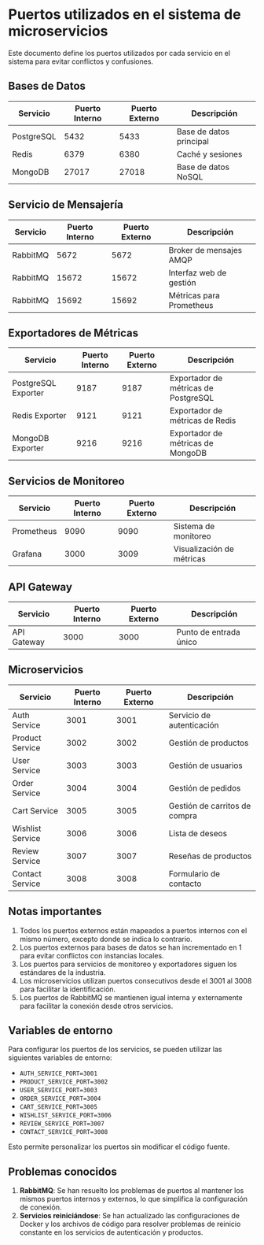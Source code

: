 # Puertos utilizados en el sistema de microservicios

Este documento define los puertos utilizados por cada servicio en el sistema para evitar conflictos
y confusiones.

## Bases de Datos

| Servicio   | Puerto Interno | Puerto Externo | Descripción             |
| ---------- | -------------- | -------------- | ----------------------- |
| PostgreSQL | 5432           | 5433           | Base de datos principal |
| Redis      | 6379           | 6380           | Caché y sesiones        |
| MongoDB    | 27017          | 27018          | Base de datos NoSQL     |

## Servicio de Mensajería

| Servicio | Puerto Interno | Puerto Externo | Descripción              |
| -------- | -------------- | -------------- | ------------------------ |
| RabbitMQ | 5672           | 5672           | Broker de mensajes AMQP  |
| RabbitMQ | 15672          | 15672          | Interfaz web de gestión  |
| RabbitMQ | 15692          | 15692          | Métricas para Prometheus |

## Exportadores de Métricas

| Servicio            | Puerto Interno | Puerto Externo | Descripción                          |
| ------------------- | -------------- | -------------- | ------------------------------------ |
| PostgreSQL Exporter | 9187           | 9187           | Exportador de métricas de PostgreSQL |
| Redis Exporter      | 9121           | 9121           | Exportador de métricas de Redis      |
| MongoDB Exporter    | 9216           | 9216           | Exportador de métricas de MongoDB    |

## Servicios de Monitoreo

| Servicio   | Puerto Interno | Puerto Externo | Descripción               |
| ---------- | -------------- | -------------- | ------------------------- |
| Prometheus | 9090           | 9090           | Sistema de monitoreo      |
| Grafana    | 3000           | 3009           | Visualización de métricas |

## API Gateway

| Servicio    | Puerto Interno | Puerto Externo | Descripción            |
| ----------- | -------------- | -------------- | ---------------------- |
| API Gateway | 3000           | 3000           | Punto de entrada único |

## Microservicios

| Servicio         | Puerto Interno | Puerto Externo | Descripción                   |
| ---------------- | -------------- | -------------- | ----------------------------- |
| Auth Service     | 3001           | 3001           | Servicio de autenticación     |
| Product Service  | 3002           | 3002           | Gestión de productos          |
| User Service     | 3003           | 3003           | Gestión de usuarios           |
| Order Service    | 3004           | 3004           | Gestión de pedidos            |
| Cart Service     | 3005           | 3005           | Gestión de carritos de compra |
| Wishlist Service | 3006           | 3006           | Lista de deseos               |
| Review Service   | 3007           | 3007           | Reseñas de productos          |
| Contact Service  | 3008           | 3008           | Formulario de contacto        |

## Notas importantes

1. Todos los puertos externos están mapeados a puertos internos con el mismo número, excepto donde
   se indica lo contrario.
2. Los puertos externos para bases de datos se han incrementado en 1 para evitar conflictos con
   instancias locales.
3. Los puertos para servicios de monitoreo y exportadores siguen los estándares de la industria.
4. Los microservicios utilizan puertos consecutivos desde el 3001 al 3008 para facilitar la
   identificación.
5. Los puertos de RabbitMQ se mantienen igual interna y externamente para facilitar la conexión
   desde otros servicios.

## Variables de entorno

Para configurar los puertos de los servicios, se pueden utilizar las siguientes variables de
entorno:

- `AUTH_SERVICE_PORT=3001`
- `PRODUCT_SERVICE_PORT=3002`
- `USER_SERVICE_PORT=3003`
- `ORDER_SERVICE_PORT=3004`
- `CART_SERVICE_PORT=3005`
- `WISHLIST_SERVICE_PORT=3006`
- `REVIEW_SERVICE_PORT=3007`
- `CONTACT_SERVICE_PORT=3008`

Esto permite personalizar los puertos sin modificar el código fuente.

## Problemas conocidos

1. **RabbitMQ**: Se han resuelto los problemas de puertos al mantener los mismos puertos internos y
   externos, lo que simplifica la configuración de conexión.
2. **Servicios reiniciándose**: Se han actualizado las configuraciones de Docker y los archivos de
   código para resolver problemas de reinicio constante en los servicios de autenticación y
   productos.

